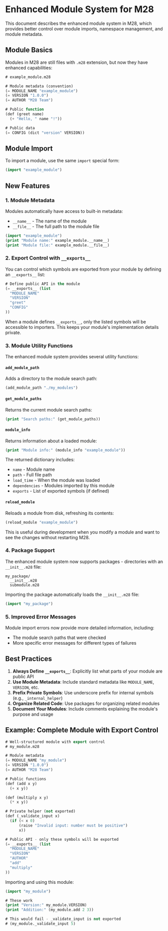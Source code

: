 # Enhanced Module System for M28

This document describes the enhanced module system in M28, which provides better control over module imports, namespace management, and module metadata.

## Module Basics

Modules in M28 are still files with `.m28` extension, but now they have enhanced capabilities:

```lisp
# example_module.m28

# Module metadata (convention)
(= MODULE_NAME "example_module")
(= VERSION "1.0.0")
(= AUTHOR "M28 Team")

# Public function
(def (greet name)
  (+ "Hello, " name "!"))

# Public data
(= CONFIG (dict "version" VERSION))
```

## Module Import

To import a module, use the same `import` special form:

```lisp
(import "example_module")
```

## New Features

### 1. Module Metadata

Modules automatically have access to built-in metadata:

- `__name__` - The name of the module
- `__file__` - The full path to the module file

```lisp
(import "example_module")
(print "Module name:" example_module.__name__)
(print "Module file:" example_module.__file__)
```

### 2. Export Control with `__exports__`

You can control which symbols are exported from your module by defining an `__exports__` list:

```lisp
# Define public API in the module
(= __exports__ (list
  "MODULE_NAME"
  "VERSION"
  "greet"
  "CONFIG"
))
```

When a module defines `__exports__`, only the listed symbols will be accessible to importers. This keeps your module's implementation details private.

### 3. Module Utility Functions

The enhanced module system provides several utility functions:

#### `add_module_path`

Adds a directory to the module search path:

```lisp
(add_module_path "./my_modules")
```

#### `get_module_paths`

Returns the current module search paths:

```lisp
(print "Search paths:" (get_module_paths))
```

#### `module_info`

Returns information about a loaded module:

```lisp
(print "Module info:" (module_info "example_module"))
```

The returned dictionary includes:
- `name` - Module name
- `path` - Full file path
- `load_time` - When the module was loaded
- `dependencies` - Modules imported by this module
- `exports` - List of exported symbols (if defined)

#### `reload_module`

Reloads a module from disk, refreshing its contents:

```lisp
(reload_module "example_module")
```

This is useful during development when you modify a module and want to see the changes without restarting M28.

### 4. Package Support

The enhanced module system now supports packages - directories with an `__init__.m28` file:

```
my_package/
  __init__.m28
  submodule.m28
```

Importing the package automatically loads the `__init__.m28` file:

```lisp
(import "my_package")
```

### 5. Improved Error Messages

Module import errors now provide more detailed information, including:
- The module search paths that were checked
- More specific error messages for different types of failures

## Best Practices

1. **Always Define `__exports__`**: Explicitly list what parts of your module are public API
2. **Use Module Metadata**: Include standard metadata like `MODULE_NAME`, `VERSION`, etc.
3. **Prefix Private Symbols**: Use underscore prefix for internal symbols (e.g., `_internal_helper`)
4. **Organize Related Code**: Use packages for organizing related modules
5. **Document Your Modules**: Include comments explaining the module's purpose and usage

## Example: Complete Module with Export Control

```lisp
# Well-structured module with export control
# my_module.m28

# Module metadata
(= MODULE_NAME "my_module")
(= VERSION "1.0.0")
(= AUTHOR "M28 Team")

# Public functions
(def (add x y)
  (+ x y))

(def (multiply x y)
  (* x y))

# Private helper (not exported)
(def (_validate_input x)
  (if (< x 0)
      (raise "Invalid input: number must be positive")
      x))

# Public API - only these symbols will be exported
(= __exports__ (list
  "MODULE_NAME"
  "VERSION"
  "AUTHOR"
  "add"
  "multiply"
))
```

Importing and using this module:

```lisp
(import "my_module")

# These work
(print "Version:" my_module.VERSION)
(print "Addition:" (my_module.add 2 3))

# This would fail - _validate_input is not exported
# (my_module._validate_input 5)
```